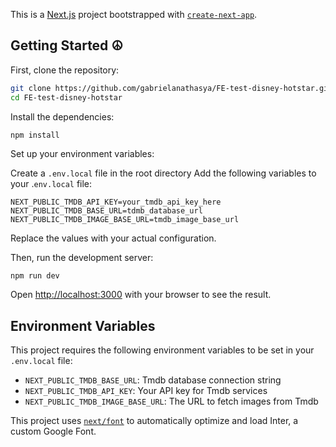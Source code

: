 This is a [Next.js](https://nextjs.org/) project bootstrapped with [`create-next-app`](https://github.com/vercel/next.js/tree/canary/packages/create-next-app).

## Getting Started &#9774;

First, clone the repository:

```bash
git clone https://github.com/gabrielanathasya/FE-test-disney-hotstar.git
cd FE-test-disney-hotstar
```

Install the dependencies:

```
npm install
```

Set up your environment variables:

Create a `.env.local` file in the root directory
Add the following variables to your .`env.local` file:

```
NEXT_PUBLIC_TMDB_API_KEY=your_tmdb_api_key_here
NEXT_PUBLIC_TMDB_BASE_URL=tdmb_database_url
NEXT_PUBLIC_TMDB_IMAGE_BASE_URL=tmdb_image_base_url
```

Replace the values with your actual configuration.

Then, run the development server:

```bash
npm run dev
```

Open [http://localhost:3000](http://localhost:3000) with your browser to see the result.

## Environment Variables

This project requires the following environment variables to be set in your `.env.local` file:

- `NEXT_PUBLIC_TMDB_BASE_URL`: Tmdb database connection string
- `NEXT_PUBLIC_TMDB_API_KEY`: Your API key for Tmdb services
- `NEXT_PUBLIC_TMDB_IMAGE_BASE_URL`: The URL to fetch images from Tmdb

This project uses [`next/font`](https://nextjs.org/docs/basic-features/font-optimization) to automatically optimize and load Inter, a custom Google Font.
